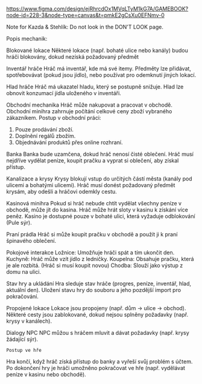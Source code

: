 https://www.figma.com/design/ejRhrcdOx1MVqLTyM1kG7A/GAMEBOOK?node-id=228-3&node-type=canvas&t=pmkE2gCsXu0EFNmv-0

Note for Kazda & Stehlík:
Do not look in the DON'T LOOK page.

Popis mechanik:

Blokované lokace
Některé lokace (např. bohaté ulice nebo kanály) budou hráči blokovány, dokud nezíská požadovaný předmět

Inventář hráče
Hráč má inventář, kde má své itemy. Předměty lze přidávat, spotřebovávat (pokud jsou jídlo), nebo používat pro odemknutí jiných lokací.

Hlad hráče
Hráč má ukazatel hladu, který se postupně snižuje. Hlad lze obnovit konzumací jídla uloženého v inventáři.

Obchodní mechanika
Hráč může nakupovat a pracovat v obchodě. Obchodní minihra zahrnuje počítání celkové ceny zboží vybraného zákazníkem. 
Postup v obchodní práci:
1) Pouze prodávání zboží.
2) Doplnění regálů zbožím.
3) Objednávání produktů přes online rozhraní.

Banka
Banka bude uzamčena, dokud hráč nenosí čisté oblečení. Hráč musí nejdříve vydělat peníze, koupit pračku a vyprat si oblečení, aby získal přístup.

Kanalizace a krysy
Krysy blokují vstup do určitých částí města (kanály pod ulicemi a bohatými ulicemi). Hráč musí donést požadovaný předmět krysám, aby odešli a hráčovi odemkly cestu.

Kasinová minihra
Pokud si hráč nebude chtít vydělat všechny peníze v obchodě, může jít do kasina. Hráč může hrát sloty v kasinu k získání více peněz. Kasino je dostupné pouze v bohaté ulici, která vyžaduje odblokování (Pule sýr).

Praní prádla
Hráč si může koupit pračku v obchodě a použít ji k praní špinavého oblečení.

Pokojové interakce
Ložnice: Umožňuje hráči spát a tím ukončit den.
Kuchyně: Hráč může vzít jídlo z ledničky.
Koupelna: Obsahuje pračku, která je ale rozbitá. (Hráč si musí koupit novou)
Chodba: Slouží jako výstup z domu na ulici.

Stav hry a ukládání
Hra sleduje stav hráče (progres, peníze, inventář, hlad, aktuální den). Uložení stavu hry do souboru a jeho pozdější import pro pokračování.

Propojené lokace
Lokace jsou propojeny (např. dům → ulice → obchod). Některé cesty jsou zablokované, dokud nejsou splněny požadavky (např. krysy v kanálech).

Dialogy NPC
NPC můžou s hráčem mluvit a dávat požadavky (např. krysy žádající sýr).

    Postup ve hře
Hra končí, když hráč získá přístup do banky a vyřeší svůj problém s účtem. Po dokončení hry je hráči umožněno pokračovat ve hře (např. vydělávat peníze v kasinu nebo obchodě).

